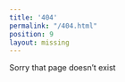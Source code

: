 ```yaml
---
title: '404'
permalink: "/404.html"
position: 9
layout: missing
---
```


Sorry that page doesn’t exist